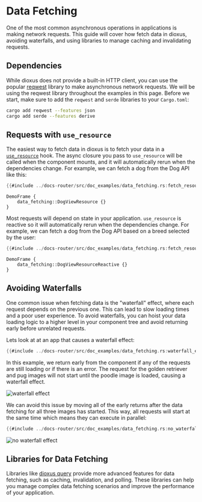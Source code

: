 # Data Fetching

One of the most common asynchronous operations in applications is making network requests. This guide will cover how fetch data in dioxus, avoiding waterfalls, and using libraries to manage caching and invalidating requests.

## Dependencies

While dioxus does not provide a built-in HTTP client, you can use the popular [reqwest](https://docs.rs/reqwest/latest/reqwest/) library to make asynchronous network requests. We will be using the reqwest library throughout the examples in this page. Before we start, make sure to add the `reqwest` and `serde` libraries to your `Cargo.toml`:

```sh
cargo add reqwest --features json
cargo add serde --features derive
```

## Requests with `use_resource`

The easiest way to fetch data in dioxus is to fetch your data in a [`use_resource`](./resources.md) hook. The async closure you pass to `use_resource` will be called when the component mounts, and it will automatically rerun when the dependencies change. For example, we can fetch a dog from the Dog API like this:

```rust
{{#include ../docs-router/src/doc_examples/data_fetching.rs:fetch_resource}}
```

```inject-dioxus
DemoFrame {
    data_fetching::DogViewResource {}
}
```

Most requests will depend on state in your application. `use_resource` is reactive so it will automatically rerun when the dependencies change. For example, we can fetch a dog from the Dog API based on a breed selected by the user:

```rust
{{#include ../docs-router/src/doc_examples/data_fetching.rs:fetch_resource_reactive}}
```

```inject-dioxus
DemoFrame {
    data_fetching::DogViewResourceReactive {}
}
```

## Avoiding Waterfalls

One common issue when fetching data is the "waterfall" effect, where each request depends on the previous one. This can lead to slow loading times and a poor user experience. To avoid waterfalls, you can hoist your data loading logic to a higher level in your component tree and avoid returning early before unrelated requests.

Lets look at at an app that causes a waterfall effect:

```rust
{{#include ../docs-router/src/doc_examples/data_fetching.rs:waterfall_effect}}
```

In this example, we return early from the component if any of the requests are still loading or if there is an error. The request for the golden retriever and pug images will not start until the poodle image is loaded, causing a waterfall effect.

![waterfall effect](/assets/07/waterfall_effect.png)

We can avoid this issue by moving all of the early returns after the data fetching for all three images has started. This way, all requests will start at the same time which means they can execute in parallel:

```rust
{{#include ../docs-router/src/doc_examples/data_fetching.rs:no_waterfall_effect}}
```

![no waterfall effect](/assets/07/no_waterfall_effect.png)

## Libraries for Data Fetching

Libraries like [dioxus query](https://docs.rs/dioxus-query/latest/dioxus_query/) provide more advanced features for data fetching, such as caching, invalidation, and polling. These libraries can help you manage complex data fetching scenarios and improve the performance of your application.
